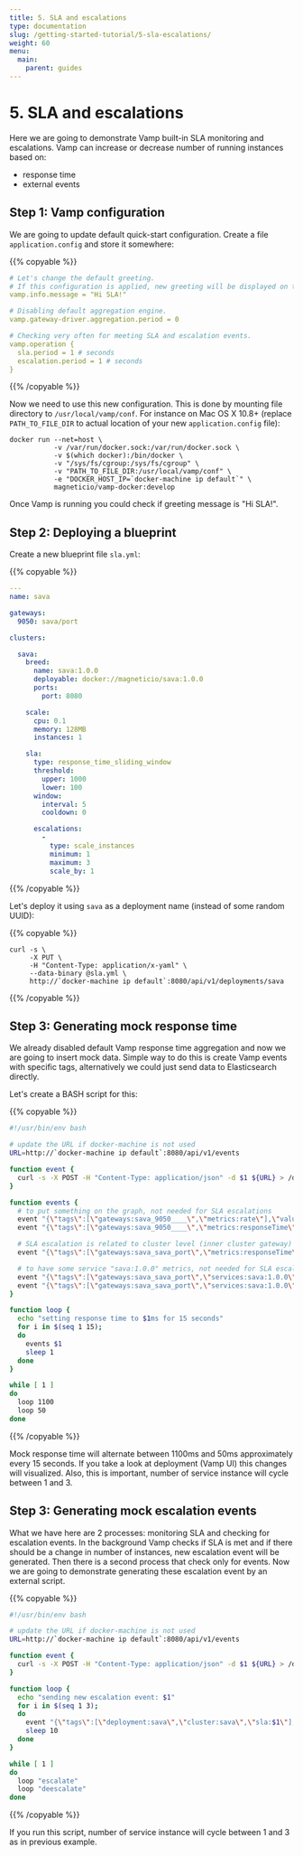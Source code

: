 ```yaml
---
title: 5. SLA and escalations
type: documentation
slug: /getting-started-tutorial/5-sla-escalations/
weight: 60
menu:
  main:
    parent: guides
---
```


# 5. SLA and escalations

Here we are going to demonstrate Vamp built-in SLA monitoring and escalations. Vamp can increase or decrease number of running instances based on: 

- response time
- external events

## Step 1: Vamp configuration

We are going to update default quick-start configuration.
Create a file `application.config` and store it somewhere:

{{% copyable %}}
```yaml
# Let's change the default greeting.
# If this configuration is applied, new greeting will be displayed on the right side panel.
vamp.info.message = "Hi SLA!"

# Disabling default aggregation engine.
vamp.gateway-driver.aggregation.period = 0

# Checking very often for meeting SLA and escalation events.
vamp.operation {
  sla.period = 1 # seconds
  escalation.period = 1 # seconds
}
```
{{% /copyable %}}

Now we need to use this new configuration. This is done by mounting file directory to `/usr/local/vamp/conf`.
For instance on Mac OS X 10.8+ (replace `PATH_TO_FILE_DIR` to actual location of your new `application.config` file):

```
docker run --net=host \
           -v /var/run/docker.sock:/var/run/docker.sock \
           -v $(which docker):/bin/docker \
           -v "/sys/fs/cgroup:/sys/fs/cgroup" \
           -v "PATH_TO_FILE_DIR:/usr/local/vamp/conf" \
           -e "DOCKER_HOST_IP=`docker-machine ip default`" \
           magneticio/vamp-docker:develop
```

Once Vamp is running you could check if greeting message is "Hi SLA!".

## Step 2: Deploying a blueprint

Create a new blueprint file `sla.yml`:

{{% copyable %}}
```yaml
---
name: sava

gateways:
  9050: sava/port

clusters:

  sava:
    breed:
      name: sava:1.0.0
      deployable: docker://magneticio/sava:1.0.0
      ports:
        port: 8080

    scale:
      cpu: 0.1
      memory: 128MB
      instances: 1

    sla:
      type: response_time_sliding_window
      threshold:
        upper: 1000
        lower: 100
      window:
        interval: 5
        cooldown: 0

      escalations:
        - 
          type: scale_instances
          minimum: 1
          maximum: 3
          scale_by: 1
```
{{% /copyable %}}

Let's deploy it using `sava` as a deployment name (instead of some random UUID):

{{% copyable %}}
```
curl -s \
     -X PUT \
     -H "Content-Type: application/x-yaml" \
     --data-binary @sla.yml \
     http://`docker-machine ip default`:8080/api/v1/deployments/sava
```
{{% /copyable %}}

## Step 3: Generating mock response time

We already disabled default Vamp response time aggregation and now we are going to insert mock data.
Simple way to do this is create Vamp events with specific tags, alternatively we could just send data to Elasticsearch directly.

Let's create a BASH script for this:

{{% copyable %}}
```bash
#!/usr/bin/env bash

# update the URL if docker-machine is not used
URL=http://`docker-machine ip default`:8080/api/v1/events

function event {
  curl -s -X POST -H "Content-Type: application/json" -d $1 ${URL} > /dev/null
}

function events {
  # to put something on the graph, not needed for SLA escalations
  event "{\"tags\":[\"gateways:sava_9050____\",\"metrics:rate\"],\"value\":100,\"type\":\"gateway-metrics\"}"
  event "{\"tags\":[\"gateways:sava_9050____\",\"metrics:responseTime\"],\"value\":$1,\"type\":\"gateway-metrics\"}"

  # SLA escalation is related to cluster level (inner cluster gateway) metrics
  event "{\"tags\":[\"gateways:sava_sava_port\",\"metrics:responseTime\"],\"value\":$1,\"type\":\"gateway-metrics\"}"

  # to have some service "sava:1.0.0" metrics, not needed for SLA escalations
  event "{\"tags\":[\"gateways:sava_sava_port\",\"services:sava:1.0.0\",\"metrics:rate\",\"service\"],\"value\":100,\"type\":\"gateway-metrics\"}"
  event "{\"tags\":[\"gateways:sava_sava_port\",\"services:sava:1.0.0\",\"metrics:responseTime\",\"service\"],\"value\":$1,\"type\":\"gateway-metrics\"}"
}

function loop {
  echo "setting response time to $1ms for 15 seconds"
  for i in $(seq 1 15);
  do
    events $1
    sleep 1
  done
}

while [ 1 ]
do
  loop 1100
  loop 50
done
```
{{% /copyable %}}

Mock response time will alternate between 1100ms and 50ms approximately every 15 seconds.
If you take a look at deployment (Vamp UI) this changes will visualized.
Also, this is important, number of service instance will cycle between 1 and 3.

## Step 3: Generating mock escalation events

What we have here are 2 processes: monitoring SLA and checking for escalation events.
In the background Vamp checks if SLA is met and if there should be a change in number of instances, new escalation event will be generated.
Then there is a second process that check only for events.
Now we are going to demonstrate generating these escalation event by an external script.

{{% copyable %}}
```bash
#!/usr/bin/env bash

# update the URL if docker-machine is not used
URL=http://`docker-machine ip default`:8080/api/v1/events

function event {
  curl -s -X POST -H "Content-Type: application/json" -d $1 ${URL} > /dev/null
}

function loop {
  echo "sending new escalation event: $1"
  for i in $(seq 1 3);
  do
    event "{\"tags\":[\"deployment:sava\",\"cluster:sava\",\"sla:$1\"],\"value\":\"$1\"}"
    sleep 10
  done
}

while [ 1 ]
do
  loop "escalate"
  loop "deescalate"
done
```
{{% /copyable %}}

If you run this script, number of service instance will cycle between 1 and 3 as in previous example.